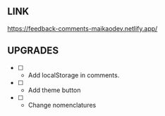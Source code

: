## LINK

https://feedback-comments-maikaodev.netlify.app/

## UPGRADES

- [ ] - Add localStorage in comments.
- [ ] - Add theme button
- [ ] - Change nomenclatures
